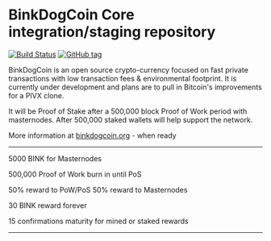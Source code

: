 BinkDogCoin Core integration/staging repository
=====================================

[![Build Status](https://travis-ci.org/BinkDogCoinChain/binkdogcoin.png)](https://travis-ci.org/BinkDogCoinChain/binkdogcoin) [![GitHub tag](https://img.shields.io/github/tag/BinkDogCoinChain/binkdogcoin.svg)](https://github.com/binkdogcoin/binkdogcoin/tree/v1.1.4)

BinkDogCoin is an open source crypto-currency focused on fast private transactions with low transaction fees & environmental footprint.  It is currently under development and plans are to pull in Bitcoin's improvements for a PIVX clone.

It will be Proof of Stake after a 500,000 block Proof of Work period with masternodes. After 500,000 staked wallets will help support the network. 

More information at [binkdogcoin.org](http://www.binkdogcoin.org) - when ready

------------------------

5000 BINK for Masternodes

500,000 Proof of Work burn in until PoS

50% reward to PoW/PoS 50% reward to Masternodes

30 BINK reward forever

15 confirmations maturity for mined or staked rewards

-------------------------
